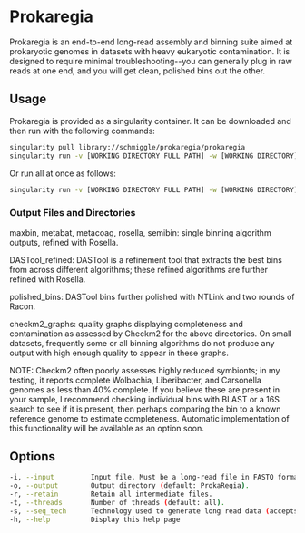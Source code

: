  # Prokaregia
 Prokaregia is an end-to-end long-read assembly and binning suite aimed at prokaryotic genomes in datasets with heavy eukaryotic contamination. It is designed to require minimal troubleshooting--you can generally plug in raw reads at one end, and you will get clean, polished bins out the other.

 ## Usage
 Prokaregia is provided as a singularity container. It can be downloaded and then run with the following commands:
 ```bash
singularity pull library://schmiggle/prokaregia/prokaregia
singularity run -v [WORKING DIRECTORY FULL PATH] -w [WORKING DIRECTORY] prokaregia.sif [OPTIONS]
```
Or run all at once as follows:
```bash
singularity run -v [WORKING DIRECTORY FULL PATH] -w [WORKING DIRECTORY] library://schmiggle/prokaregia/prokaregia [OPTIONS]
```
### Output Files and Directories
maxbin, metabat, metacoag, rosella, semibin: single binning algorithm outputs, refined with Rosella.

DASTool_refined: DASTool is a refinement tool that extracts the best bins from across different algorithms; these refined algorithms are further refined with Rosella.

polished_bins: DASTool bins further polished with NTLink and two rounds of Racon.

checkm2_graphs: quality graphs displaying completeness and contamination as assessed by Checkm2 for the above directories. On small datasets, frequently some or all binning algorithms do not produce any output with high enough quality to appear in these graphs.

NOTE: Checkm2 often poorly assesses highly reduced symbionts; in my testing, it reports complete Wolbachia, Liberibacter, and Carsonella genomes as less than 40% complete. If you believe these are present in your sample, I recommend checking individual bins with BLAST or a 16S search to see if it is present, then perhaps comparing the bin to a known reference genome to estimate completeness. Automatic implementation of this functionality will be available as an option soon.

## Options
```bash
-i, --input         Input file. Must be a long-read file in FASTQ format.
-o, --output        Output directory (default: ProkaRegia).
-r, --retain        Retain all intermediate files.
-t, --threads       Number of threads (default: all).
-s, --seq_tech      Technology used to generate long read data (accepts: ont, pacbio).
-h, --help          Display this help page
``` 
